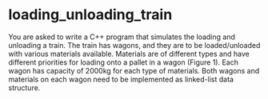 # loading_unloading_train
You are asked to write a C++ program that simulates the loading and unloading a train. The train has wagons, and they are to be loaded/unloaded with various materials available. Materials are of different types and have different priorities for loading onto a pallet in a wagon (Figure 1). Each wagon has capacity of 2000kg for each type of materials. Both wagons and materials on each wagon need to be implemented as linked-list data structure.
